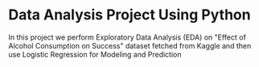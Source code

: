 # Data Analysis Project Using Python

In this project we perform Exploratory Data Analysis (EDA) on "Effect of Alcohol Consumption on Success" dataset fetched from Kaggle and then use Logistic Regression for Modeling and Prediction